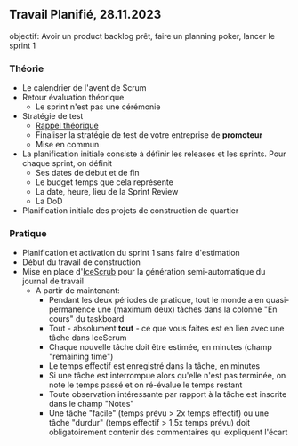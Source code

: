 ## Travail Planifié, 28.11.2023

objectif: Avoir un product backlog prêt, faire un planning poker, lancer le sprint 1  
### Théorie

- Le calendrier de l'avent de Scrum
- Retour évaluation théorique
  - Le sprint n'est pas une cérémonie
- Stratégie de test
  - [Rappel théorique](../Supports/Stratégie%20de%20test.pdf)
  - Finaliser la stratégie de test de votre entreprise de **promoteur**
  - Mise en commun
- La planification initiale consiste à définir les releases et les sprints. Pour chaque sprint, on définit
  - Ses dates de début et de fin
  - Le budget temps que cela représente
  - La date, heure, lieu de la Sprint Review
  - La DoD
- Planification initiale des projets de construction de quartier

### Pratique

- Planification et activation du sprint 1 sans faire d'estimation
- Début du travail de construction
- Mise en place d'[IceScrub](https://github.com/XCarrel/IceScrub) pour la génération semi-automatique du journal de travail
  - A partir de maintenant:
    - Pendant les deux périodes de pratique, tout le monde a en quasi-permanence une (maximum deux) tâches dans la colonne "En cours" du taskboard
    - Tout - absolument **tout** - ce que vous faites est en lien avec une tâche dans IceScrum
    - Chaque nouvelle tâche doit être estimée, en minutes (champ "remaining time")
    - Le temps effectif est enregistré dans la tâche, en minutes
    - Si une tâche est interrompue alors qu'elle n'est pas terminée, on note le temps passé et on ré-évalue le temps restant
    - Toute observation intéressante par rapport à la tâche est inscrite dans le champ "Notes"
    - Une tâche "facile" (temps prévu > 2x temps effectif) ou une tâche "durdur" (temps effectif > 1,5x temps prévu) doit obligatoirement contenir des commentaires qui expliquent l'écart